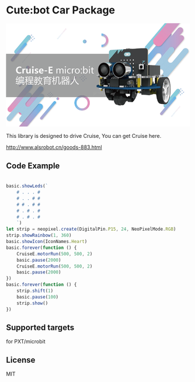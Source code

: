 
# Cute:bot Car Package

![](/image.png/)

This library is designed to drive Cruise, You can get Cruise here.

http://www.alsrobot.cn/goods-883.html
## Code Example
```JavaScript

basic.showLeds(`
    # . . . #
    # . . # #
    # # . # #
    # . # . #
    # . # . #
    `)
let strip = neopixel.create(DigitalPin.P15, 24, NeoPixelMode.RGB)
strip.showRainbow(1, 360)
basic.showIcon(IconNames.Heart)
basic.forever(function () {
    CruiseE.motorRun(500, 500, 2)
    basic.pause(2000)
    CruiseE.motorRun(500, 500, 2)
    basic.pause(2000)
})
basic.forever(function () {
    strip.shift(1)
    basic.pause(100)
    strip.show()
})

```
## Supported targets
for PXT/microbit

## License
MIT
